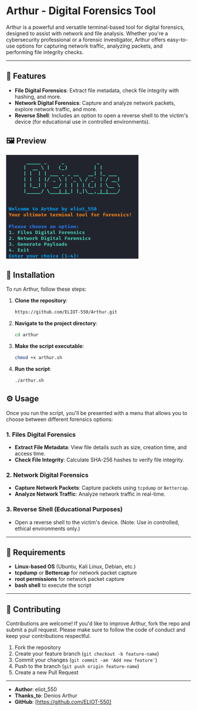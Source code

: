 # Arthur - Digital Forensics Tool

Arthur is a powerful and versatile terminal-based tool for digital forensics, designed to assist with network and file analysis. Whether you're a cybersecurity professional or a forensic investigator, Arthur offers easy-to-use options for capturing network traffic, analyzing packets, and performing file integrity checks.

---

## 🚀 Features

- **File Digital Forensics**: Extract file metadata, check file integrity with hashing, and more.
- **Network Digital Forensics**: Capture and analyze network packets, explore network traffic, and more.
- **Reverse Shell**: Includes an option to open a reverse shell to the victim's device (for educational use in controlled environments).
  
## 🖼️ Preview

![Arthur Screenshot](logo.png)

## 📂 Installation

To run Arthur, follow these steps:

1. **Clone the repository**:
    ```bash
    https://github.com/ELIOT-550/Arthur.git
    ```

2. **Navigate to the project directory**:
    ```bash
    cd arthur
    ```

3. **Make the script executable**:
    ```bash
    chmod +x arthur.sh
    ```

4. **Run the script**:
    ```bash
    ./arthur.sh
    ```

## ⚙️ Usage

Once you run the script, you'll be presented with a menu that allows you to choose between different forensics options:

### 1. Files Digital Forensics
- **Extract File Metadata**: View file details such as size, creation time, and access time.
- **Check File Integrity**: Calculate SHA-256 hashes to verify file integrity.

### 2. Network Digital Forensics
- **Capture Network Packets**: Capture packets using `tcpdump` or `Bettercap`.
- **Analyze Network Traffic**: Analyze network traffic in real-time.

### 3. Reverse Shell (Educational Purposes)
- Open a reverse shell to the victim's device. (Note: Use in controlled, ethical environments only.)

---

## 🔧 Requirements

- **Linux-based OS** (Ubuntu, Kali Linux, Debian, etc.)
- **tcpdump** or **Bettercap** for network packet capture
- **root permissions** for network packet capture
- **bash shell** to execute the script

---


## 🙌 Contributing

Contributions are welcome! If you'd like to improve Arthur, fork the repo and submit a pull request. Please make sure to follow the code of conduct and keep your contributions respectful.

1. Fork the repository
2. Create your feature branch (`git checkout -b feature-name`)
3. Commit your changes (`git commit -am 'Add new feature'`)
4. Push to the branch (`git push origin feature-name`)
5. Create a new Pull Request

---

- **Author**: eliot_550
- **Thanks_to**: Denios Arthur
- **GitHub**: [https://github.com/ELIOT-550]
